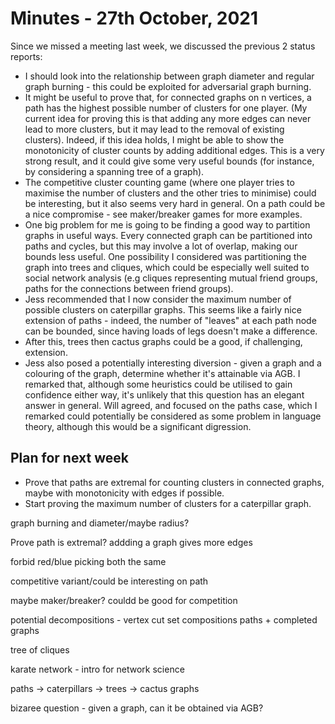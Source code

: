# Minutes - 27th October, 2021

Since we missed a meeting last week, we discussed the previous 2 status reports:

* I should look into the relationship between graph diameter and regular graph burning - this could be exploited for adversarial graph burning.
* It might be useful to prove that, for connected graphs on n vertices, a path has the highest possible number of clusters for one player. (My current idea for proving this is that adding any more edges can never lead to more clusters, but it may lead to the removal of existing clusters). Indeed, if this idea holds, I might be able to show the monotonicity of cluster counts by adding additional edges. This is a very strong result, and it could give some very useful bounds (for instance, by considering a spanning tree of a graph).
* The competitive cluster counting game (where one player tries to maximise the number of clusters and the other tries to minimise) could be interesting, but it also seems very hard in general. On a path could be a nice compromise - see maker/breaker games for more examples. 
* One big problem for me is going to be finding a good way to partition graphs in useful ways. Every connected graph can be partitioned into paths and cycles, but this may involve a lot of overlap, making our bounds less useful. One possibility I considered was partitioning the graph into trees and cliques, which could be especially well suited to social network analysis (e.g cliques representing mutual friend groups, paths for the connections between friend groups).
* Jess recommended that I now consider the maximum number of possible clusters on caterpillar graphs. This seems like a fairly nice extension of paths - indeed, the number of "leaves" at each path node can be bounded, since having loads of legs doesn't make a difference.
* After this, trees then cactus graphs could be a good, if challenging, extension.
* Jess also posed a potentially interesting diversion - given a graph and a colouring of the graph, determine whether it's attainable via AGB. I remarked that, although some heuristics could be utilised to gain confidence either way, it's unlikely that this question has an elegant answer in general. Will agreed, and focused on the paths case, which I remarked could potentially be considered as some problem in language theory, although this would be a significant digression.

## Plan for next week

* Prove that paths are extremal for counting clusters in connected graphs, maybe with monotonicity with edges if possible. 
* Start proving the maximum number of clusters for a caterpillar graph.

graph burning and diameter/maybe radius?

Prove path is extremal? addding a graph gives more edges

forbid red/blue picking both the same

competitive variant/could be interesting on path

maybe maker/breaker? couldd be good for competition

potential decompositions - vertex cut set compositions
paths + completed graphs

tree of cliques

karate network - intro for network science

paths -> caterpillars -> trees -> cactus graphs

bizaree question - given a graph, can it be obtained via AGB?